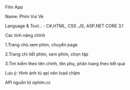 Film App

Name: Phim Vui Vẻ

Language & Tool... : C#,HTML, CSS ,JS, ASP.NET CORE 3.1 

Các tính năng chính

1.Trang chủ xem phim, chuyển page

2.Trang chi tiết phim, xem phim, chọn tập

3.Tìm kiếm theo tên chính, tên phụ, phân trang theo kết quả

Lưu ý: Hình ảnh từ api nên load chậm

API nguồn từ ophim.cc

